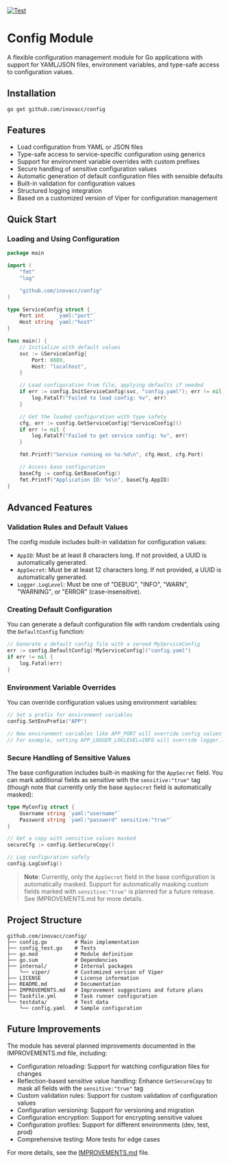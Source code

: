 [![Test](https://github.com/inovacc/config/actions/workflows/test.yml/badge.svg)](https://github.com/inovacc/config/actions/workflows/test.yml)

# Config Module

A flexible configuration management module for Go applications with support for YAML/JSON files, environment variables,
and type-safe access to configuration values.

## Installation

```shell
go get github.com/inovacc/config
```

## Features

- Load configuration from YAML or JSON files
- Type-safe access to service-specific configuration using generics
- Support for environment variable overrides with custom prefixes
- Secure handling of sensitive configuration values
- Automatic generation of default configuration files with sensible defaults
- Built-in validation for configuration values
- Structured logging integration
- Based on a customized version of Viper for configuration management

## Quick Start

### Loading and Using Configuration

```go
package main

import (
	"fmt"
	"log"

	"github.com/inovacc/config"
)

type ServiceConfig struct {
	Port int    `yaml:"port"`
	Host string `yaml:"host"`
}

func main() {
	// Initialize with default values
	svc := &ServiceConfig{
		Port: 8080,
		Host: "localhost",
	}

	// Load configuration from file, applying defaults if needed
	if err := config.InitServiceConfig(svc, "config.yaml"); err != nil {
		log.Fatalf("Failed to load config: %v", err)
	}

	// Get the loaded configuration with type safety
	cfg, err := config.GetServiceConfig[*ServiceConfig]()
	if err != nil {
		log.Fatalf("Failed to get service config: %v", err)
	}

	fmt.Printf("Service running on %s:%d\n", cfg.Host, cfg.Port)

	// Access base configuration
	baseCfg := config.GetBaseConfig()
	fmt.Printf("Application ID: %s\n", baseCfg.AppID)
}
```

## Advanced Features

### Validation Rules and Default Values

The config module includes built-in validation for configuration values:

- `AppID`: Must be at least 8 characters long. If not provided, a UUID is automatically generated.
- `AppSecret`: Must be at least 12 characters long. If not provided, a UUID is automatically generated.
- `Logger.LogLevel`: Must be one of "DEBUG", "INFO", "WARN", "WARNING", or "ERROR" (case-insensitive).

### Creating Default Configuration

You can generate a default configuration file with random credentials using the `DefaultConfig` function:

```go
// Generate a default config file with a zeroed MyServiceConfig
err := config.DefaultConfig[*MyServiceConfig]("config.yaml")
if err != nil {
    log.Fatal(err)
}
```

### Environment Variable Overrides

You can override configuration values using environment variables:

```go
// Set a prefix for environment variables
config.SetEnvPrefix("APP")

// Now environment variables like APP_PORT will override config values
// For example, setting APP_LOGGER_LOGLEVEL=INFO will override logger.logLevel
```

### Secure Handling of Sensitive Values

The base configuration includes built-in masking for the `AppSecret` field. You can mark additional fields as sensitive
with the `sensitive:"true"` tag (though note that currently only the base `AppSecret` field is automatically masked):

```go
type MyConfig struct {
    Username string `yaml:"username"`
    Password string `yaml:"password" sensitive:"true"`
}

// Get a copy with sensitive values masked
secureCfg := config.GetSecureCopy()

// Log configuration safely
config.LogConfig()
```

> **Note**: Currently, only the `AppSecret` field in the base configuration is automatically masked. Support for
> automatically masking custom fields marked with `sensitive:"true"` is planned for a future release. See
> IMPROVEMENTS.md
> for more details.

## Project Structure

```text
github.com/inovacc/config/
├── config.go         # Main implementation
├── config_test.go    # Tests
├── go.mod            # Module definition
├── go.sum            # Dependencies
├── internal/         # Internal packages
│   └── viper/        # Customized version of Viper
├── LICENSE           # License information
├── README.md         # Documentation
├── IMPROVEMENTS.md   # Improvement suggestions and future plans
├── Taskfile.yml      # Task runner configuration
└── testdata/         # Test data
    └── config.yaml   # Sample configuration
```

## Future Improvements

The module has several planned improvements documented in the IMPROVEMENTS.md file, including:

- Configuration reloading: Support for watching configuration files for changes
- Reflection-based sensitive value handling: Enhance `GetSecureCopy` to mask all fields with the `sensitive:"true"` tag
- Custom validation rules: Support for custom validation of configuration values
- Configuration versioning: Support for versioning and migration
- Configuration encryption: Support for encrypting sensitive values
- Configuration profiles: Support for different environments (dev, test, prod)
- Comprehensive testing: More tests for edge cases

For more details, see the [IMPROVEMENTS.md](IMPROVEMENTS.md) file.
